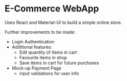# E-Commerce WebApp
Uses React and Material-UI to build a simple online store. 

Further improvements to be made:
- Login Authentication
- Additional features:
  - Edit quantity of items in cart
  - Favourite items in shop
  - Save items in cart for future purchases
- Mock-up Payment Page
  - input validations for user info